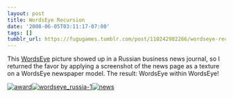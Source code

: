 ```yaml
---
layout: post
title: WordsEye Recursion
date: '2008-06-05T03:11:17-07:00'
tags: []
tumblr_url: https://fugugames.tumblr.com/post/110242902266/wordseye-recursion
---
```

This [WordsEye](http://www.wordseye.com/) picture showed up in a Russian business news journal, so I returned the favor by applying a screenshot of the news page as a texture on a WordsEye newspaper model. The result: WordsEye within WordsEye!

[![](http://itshardtofondlepenguins.com/wp-content/uploads/2008/06/award.jpg "award")](http://itshardtofondlepenguins.com/wp-content/uploads/2008/06/award.jpg)[![](http://itshardtofondlepenguins.com/wp-content/uploads/2008/06/wordseye_russia-1.jpg "wordseye\_russia-1")](http://itshardtofondlepenguins.com/wp-content/uploads/2008/06/wordseye_russia-1.jpg)[![](http://itshardtofondlepenguins.com/wp-content/uploads/2008/06/news.jpg "news")](http://itshardtofondlepenguins.com/wp-content/uploads/2008/06/news.jpg)

